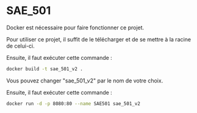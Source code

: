 # SAE_501

Docker est nécessaire pour faire fonctionner ce projet.

Pour utiliser ce projet, il suffit de le télécharger et de se mettre à la racine de celui-ci.

Ensuite, il faut exécuter cette commande :

```bash
docker build -t sae_501_v2 .
```
Vous pouvez changer "sae_501_v2" par le nom de votre choix.

Ensuite, il faut exécuter cette commande :
```bash
docker run -d -p 8080:80 --name SAE501 sae_501_v2
```
